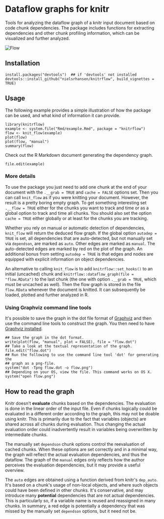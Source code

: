 # Dataflow graphs for knitr

Tools for analyzing the dataflow graph
of a knitr input document based on code chunk dependencies. The
package includes functions for extracting dependencies and other
chunk profiling information, which can be visualized and further analyzed.

![Flow](https://nielsrhansen.github.com/img/flow.png)

## Installation

```
install.packages("devtools")  ## if 'devtools' not installed
devtools::install_github("nielsrhansen/knitrflow", build_vignettes = TRUE)
```

## Usage

The following example provides a simple illustration of how 
the package can be used, and what kind of information it can provide.

```
library(knitrflow)
example <- system.file("Rmd/example.Rmd", package = "knitrflow")
flow <- knit_flow(example)
plot(flow)
plot(flow, "manual")
summary(flow)
```

Check out the R Markdown document generating the dependency graph.

```
file.edit(example)
```

### More details

To use the package you just need to add one chunk at the end of your 
document with the  `.__grab = TRUE` and `cache = FALSE` options set. Then you can call `knit_flow` 
as if you were knitting your document. However, the result is a pretty boring 
empty graph. To get something interesting set `.__flow = TRUE` either for the 
chunks you want to track and time or as a global option to track and time all chunks.
You should also set the option `cache = TRUE` either globally or at least
for the chunks you are tracking.  

Whether you rely on manual or automatic detection of dependencies, `knit_flow` 
will return the deduced flow graph. If the global option `autodep = TRUE` is set,
all dependencies that are auto-detected, but not manually set via `dependson`, are
marked as `auto`. Other edges are marked as `manual`. The auto-detected edges 
are marked by red on the plot of the graph. An additional bonus from setting `autodep = TRUE`
is that edges and nodes are equipped with explicit information on object dependencies. 

An alternative to calling `knit_flow` is to add `knitrflow::set_hooks()` to 
an initial (uncached) chunk and `knitrflow::dataflow_graph(file = "flow.RData")` 
to the last chunk (the one with option `.__grab = TRUE`, which must be uncached 
as well). Then the flow graph
is stored in the file `flow.RData` whenever the document is knitted. It can subsequently be loaded, 
plotted and further analyzed in R. 

### Using Graphviz command line tools

It's possible to save the graph in the dot file format of [Graphviz](http://www.graphviz.org) and 
then use the command line tools to construct the graph. You then need to have 
[Graphviz installed](http://www.graphviz.org/Download..php). 

```
## Save the graph in the dot format.
write(plot(flow, "manual", plot = FALSE), file = "flow.dot")
## Take a look at the textual representation of the graph.
file.edit("flow.dot")
## Run the following to use the command line tool 'dot' for generating the 
## graph as a png-file.
system("dot -Tpng flow.dot -o flow.png")
## Depending on your OS, view the file. This command works on OS X.
system("open flow.png")
```

## How to read the graph

Knitr doesn't **evaluate** chunks based on the dependencies. The evaluation is 
done in the linear order of the input file. Even if chunks logically could be 
evaluated in a different order according to the graph, this may not be doable 
using knitr. This is primarily due to the fact that variables (objects) are shared across all 
chunks during evaluation. Thus changing the actual evaluation order could inadvertently 
result in variables being overwritten by intermediate chunks. 

The manually set `dependson` chunk options control the reevaluation of cached chunks. 
When these options are set correctly and in a minimal way, the graph will reflect the 
actual evaluation dependencies, and thus the dataflow. The graph of the `manual`
edges only reflects how the author perceives the evaluation dependencies, but 
it may provide a useful overview. 

The `auto` edges are obtained using a function derived from knitr's `dep_auto`. It's based 
on a chunk's usage of non-local objects, and where such objects could have been defined in 
other chunks. It's conservative, and may introduce many **potential** dependencies that are 
not actual dependencies. This is particularly so, if a variable name is reused and 
reassigned in many chunks. In summary, a red edge is potentially a dependency that was 
missed by the manually set `dependson` options, but it need not be. 









